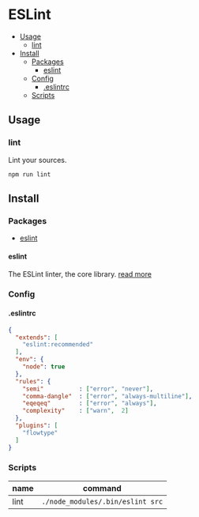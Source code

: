 # ESLint

+ [Usage](#usage)
    + [lint](#lint)
+ [Install](#install)
    + [Packages](#packages)
        + [eslint](#eslint)
    + [Config](#config)
        + [.eslintrc](#eslintrc)
    + [Scripts](#scripts)

## Usage

### lint

Lint your sources.

```
npm run lint
```

## Install

### Packages

+ [eslint](#eslint)

#### eslint

The ESLint linter, the core library. [read more](http://eslint.org/docs/about/)

### Config

#### .eslintrc

```json
{
  "extends": [
    "eslint:recommended"
  ],
  "env": {
    "node": true
  },
  "rules": {
    "semi"          : ["error", "never"],
    "comma-dangle"  : ["error", "always-multiline"],
    "eqeqeq"        : ["error", "always"],
    "complexity"    : ["warn",  2]
  },
  "plugins": [
    "flowtype"
  ]
}
```

### Scripts

| name        | command                           |
|-------------|-----------------------------------|
| lint        | `./node_modules/.bin/eslint src`  |
